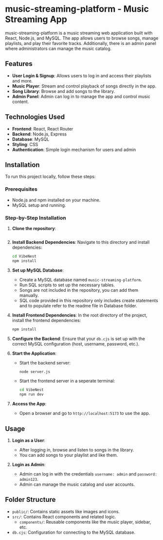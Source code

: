
# music-streaming-platform - Music Streaming App

music-streaming-platform is a music streaming web application built with React, Node.js, and MySQL. The app allows users to browse songs, manage playlists, and play their favorite tracks. Additionally, there is an admin panel where administrators can manage the music catalog.

## Features

- **User Login & Signup**: Allows users to log in and access their playlists and more.
- **Music Player**: Stream and control playback of songs directly in the app.
- **Song Library**: Browse and add songs to the library.
- **Admin Panel**: Admin can log in to manage the app and control music content.


## Technologies Used

- **Frontend**: React, React Router
- **Backend**: Node.js, Express
- **Database**: MySQL
- **Styling**: CSS
- **Authentication**: Simple login mechanism for users and admin

## Installation

To run this project locally, follow these steps:

### Prerequisites
- Node.js and npm installed on your machine.
- MySQL setup and running.

### Step-by-Step Installation

1. **Clone the repository**:
   ```bash
   
   ```

2. **Install Backend Dependencies**:
   Navigate to this directory and install dependencies:
   ```bash
   cd VibeNest
   npm install
   ```

3. **Set up MySQL Database**:
   - Create a MySQL database named `music-streaming-platform`.
   - Run SQL scripts to set up the necessary tables.
   - Songs are not included in the repository, you can add them manually.
   - SQL code provided in this repository only includes create statements and to populate refer to the readme file in Database folder.

4. **Install Frontend Dependencies**:
   In the root directory of the project, install the frontend dependencies:
   ```bash
   npm install
   ```

5. **Configure the Backend**:
   Ensure that your `db.cjs` is set up with the correct MySQL configuration (host, username, password, etc.).

6. **Start the Application**:
   - Start the backend server:
     ```bash
     node server.js
     ```
   - Start the frontend server in a seperate terminal:
     ```bash
     cd VibeNest
     npm run dev
     ```

7. **Access the App**:
   - Open a browser and go to `http://localhost:5173` to use the app.

## Usage

1. **Login as a User**:
   - After logging in, browse and listen to songs in the library.
   - You can add songs to your playlist and like them.

2. **Login as Admin**:
   - Admin can log in with the credentials `username: admin` and `password: admin123`.
   - Admin can manage the music catalog and user accounts.

## Folder Structure

- `public/`: Contains static assets like images and icons.
- `src/`: Contains React components and related logic.
  - `components/`: Reusable components like the music player, sidebar, etc.
- `db.cjs`: Configuration for connecting to the MySQL database.


